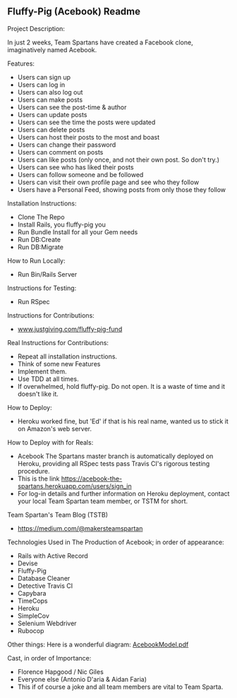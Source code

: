 
Fluffy-Pig (Acebook) Readme
-----

Project Description:


In just 2 weeks, Team Spartans have created a Facebook clone, imaginatively named Acebook.


Features:
 - Users can sign up
 - Users can log in
 - Users can also log out
 - Users can make posts
 - Users can see the post-time & author
 - Users can update posts
 - Users can see the time the posts were updated
 - Users can delete posts
 - Users can host their posts to the most and boast
 - Users can change their password
 - Users can comment on posts
 - Users can like posts (only once, and not their own post. So don't try.)
 - Users can see who has liked their posts
 - Users can follow someone and be followed
 - Users can visit their own profile page and see who they follow
 - Users have a Personal Feed, showing posts from only those they follow


Installation Instructions:
  - Clone The Repo
  - Install Rails, you fluffy-pig you
  - Run Bundle Install for all your Gem needs
  - Run DB:Create
  - Run DB:Migrate

How to Run Locally:
  - Run Bin/Rails Server

Instructions for Testing:
  - Run RSpec

Instructions for Contributions:
  - www.justgiving.com/fluffy-pig-fund

Real Instructions for Contributions:
  - Repeat all installation instructions.
  - Think of some new Features
  - Implement them.
  - Use TDD at all times.
  - If overwhelmed, hold fluffy-pig. Do not open. It is a waste of time and it doesn't like it.

How to Deploy:
  - Heroku worked fine, but 'Ed' if that is his real name, wanted us to stick it on Amazon's web server.
  
How to Deploy with for Reals:
  - Acebook The Spartans master branch is automatically deployed on Heroku, providing all RSpec tests pass Travis CI's rigorous testing procedure.
  - This is the link https://acebook-the-spartans.herokuapp.com/users/sign_in
  - For log-in details and further information on Heroku deployment, contact your local Team Spartan team member, or TSTM for short.

Team Spartan's Team Blog (TSTB)
  - https://medium.com/@makersteamspartan

Technologies Used in The Production of Acebook; in order of appearance:
  - Rails with Active Record
  - Devise
  - Fluffy-Pig
  - Database Cleaner
  - Detective Travis CI
  - Capybara
  - TimeCops
  - Heroku
  - SimpleCov
  - Selenium Webdriver
  - Rubocop
  
Other things:
Here is a wonderful diagram:
[AcebookModel.pdf](https://github.com/makersacademy/acebook-rails-template/files/2531053/AcebookModel.pdf)

Cast, in order of Importance:
  - Florence Hapgood / Nic Giles 
  - Everyone else (Antonio D'aria & Aidan Faria)
  - This if of course a joke and all team members are vital to Team Sparta.
  
  

